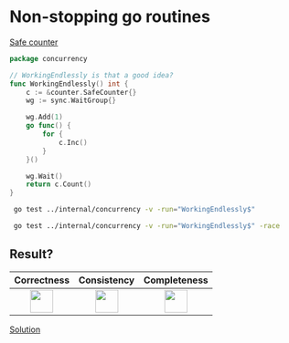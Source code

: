 # Non-stopping go routines

[Safe counter](counter/safe.md)

```go
package concurrency

// WorkingEndlessly is that a good idea?
func WorkingEndlessly() int {
	c := &counter.SafeCounter{}
	wg := sync.WaitGroup{}

	wg.Add(1)
	go func() {
		for {
			c.Inc()
		}
	}()

	wg.Wait()
	return c.Count()
}
```

```bash
 go test ../internal/concurrency -v -run="WorkingEndlessly$" 
```

```bash
 go test ../internal/concurrency -v -run="WorkingEndlessly$" -race 
```

## Result?

|                                                   Correctness                                                    |                                                   Consistency                                                    |                                                   Completeness                                                   |
|:----------------------------------------------------------------------------------------------------------------:|:----------------------------------------------------------------------------------------------------------------:|:----------------------------------------------------------------------------------------------------------------:|
| <img height="40" src="/Users/RGurevitch/workspace/talk/golang-concurrency/docs/images/question.svg" width="40"/> | <img height="40" src="/Users/RGurevitch/workspace/talk/golang-concurrency/docs/images/question.svg" width="40"/> | <img height="40" src="/Users/RGurevitch/workspace/talk/golang-concurrency/docs/images/question.svg" width="40"/> |

[Solution](example_5_solution.md)